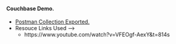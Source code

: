 #### Couchbase Demo.

<ul>
	<li>
		<a href="Resouces/couchbase-demo.postman_collection.json"> Postman Collection Exported. </a>
	</li>
	<li>
		Resouce Links Used -->
			<ul>
				<li>
					https://www.youtube.com/watch?v=VFEOgf-AexY&t=814s
				</li>
			</ul>
	</li>
</ul>
